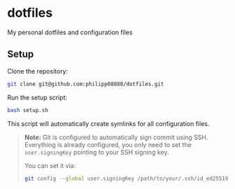 # dotfiles
My personal dotfiles and configuration files

## Setup

Clone the repository:
```bash
git clone git@github.com:philipp08888/dotfiles.git
```

Run the setup script:
```bash
bash setup.sh
```

This script will automatically create symlinks for all configuration files.

> **Note:** Git is configured to automatically sign commit using SSH. 
>           Everything is already configured, you only need to set the
>           `user.signingKey` pointing to your SSH signing key.
> 
> You can set it via:
> ```bash
> git config --global user.signingKey /path/to/your/.ssh/id_ed25519.pub
> ```